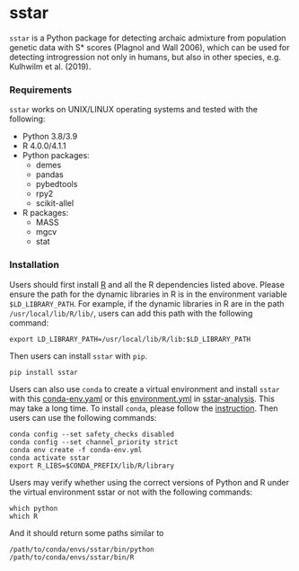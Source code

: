 # sstar

`sstar` is a Python package for detecting archaic admixture from population genetic data with S* scores (Plagnol and Wall 2006), which can be used for detecting introgression not only in humans, but also in other species, e.g. Kulhwilm et al. (2019).

### Requirements

`sstar` works on UNIX/LINUX operating systems and tested with the following:

- Python 3.8/3.9
- R 4.0.0/4.1.1
- Python packages:
	- demes
	- pandas
	- pybedtools
	- rpy2
	- scikit-allel
- R packages:
	- MASS
	- mgcv
	- stat

### Installation

Users should first install [R](https://cran.r-project.org/) and all the R dependencies listed above. Please ensure the path for the dynamic libraries in R is in the environment variable `$LD_LIBRARY_PATH`. For example, if the dynamic libraries in R are in the path `/usr/local/lib/R/lib/`, users can add this path with the following command:

	export LD_LIBRARY_PATH=/usr/local/lib/R/lib:$LD_LIBRARY_PATH

Then users can install `sstar` with `pip`.

	pip install sstar

Users can also use `conda` to create a virtual environment and install `sstar` with this [conda-env.yaml](https://github.com/xin-huang/sstar/blob/main/examples/snakepipe/conda-env.yaml) or this [environment.yml](https://github.com/admixVIE/sstar-analysis/blob/main/environment.yml) in [sstar-analysis](https://github.com/admixVIE/sstar-analysis). This may take a long time. To install `conda`, please follow the [instruction](https://docs.conda.io/projects/conda/en/latest/user-guide/install/index.html). Then users can use the following commands:

	conda config --set safety_checks disabled
	conda config --set channel_priority strict
	conda env create -f conda-env.yml
	conda activate sstar
	export R_LIBS=$CONDA_PREFIX/lib/R/library

Users may verify whether using the correct versions of Python and R under the virtual environment sstar or not with the following commands:

	which python
	which R

And it should return some paths similar to

	/path/to/conda/envs/sstar/bin/python
	/path/to/conda/envs/sstar/bin/R
